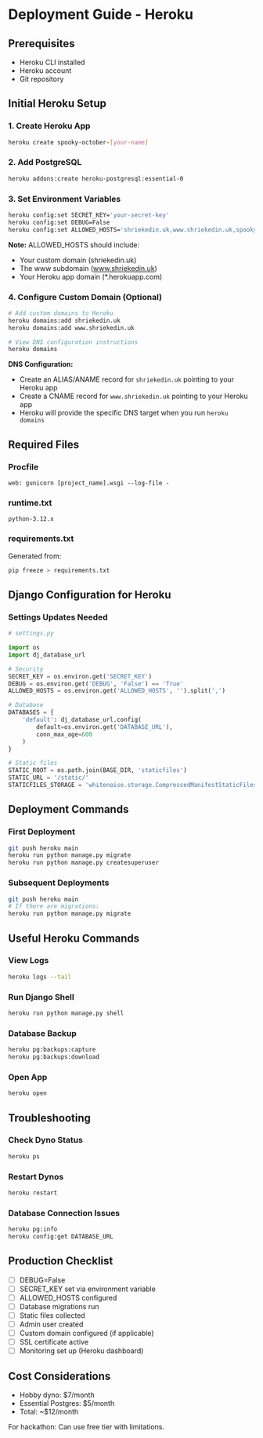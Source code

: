 # Deployment Guide - Heroku

## Prerequisites
- Heroku CLI installed
- Heroku account
- Git repository

## Initial Heroku Setup

### 1. Create Heroku App
```bash
heroku create spooky-october-[your-name]
```

### 2. Add PostgreSQL
```bash
heroku addons:create heroku-postgresql:essential-0
```

### 3. Set Environment Variables
```bash
heroku config:set SECRET_KEY='your-secret-key'
heroku config:set DEBUG=False
heroku config:set ALLOWED_HOSTS='shriekedin.uk,www.shriekedin.uk,spookyoctober-2f7f54251dfc.herokuapp.com'
```

**Note:** ALLOWED_HOSTS should include:
- Your custom domain (shriekedin.uk)
- The www subdomain (www.shriekedin.uk)
- Your Heroku app domain (*.herokuapp.com)

### 4. Configure Custom Domain (Optional)
```bash
# Add custom domains to Heroku
heroku domains:add shriekedin.uk
heroku domains:add www.shriekedin.uk

# View DNS configuration instructions
heroku domains
```

**DNS Configuration:**
- Create an ALIAS/ANAME record for `shriekedin.uk` pointing to your Heroku app
- Create a CNAME record for `www.shriekedin.uk` pointing to your Heroku app
- Heroku will provide the specific DNS target when you run `heroku domains`

## Required Files

### Procfile
```
web: gunicorn [project_name].wsgi --log-file -
```

### runtime.txt
```
python-3.12.x
```

### requirements.txt
Generated from:
```bash
pip freeze > requirements.txt
```

## Django Configuration for Heroku

### Settings Updates Needed
```python
# settings.py

import os
import dj_database_url

# Security
SECRET_KEY = os.environ.get('SECRET_KEY')
DEBUG = os.environ.get('DEBUG', 'False') == 'True'
ALLOWED_HOSTS = os.environ.get('ALLOWED_HOSTS', '').split(',')

# Database
DATABASES = {
    'default': dj_database_url.config(
        default=os.environ.get('DATABASE_URL'),
        conn_max_age=600
    )
}

# Static files
STATIC_ROOT = os.path.join(BASE_DIR, 'staticfiles')
STATIC_URL = '/static/'
STATICFILES_STORAGE = 'whitenoise.storage.CompressedManifestStaticFilesStorage'
```

## Deployment Commands

### First Deployment
```bash
git push heroku main
heroku run python manage.py migrate
heroku run python manage.py createsuperuser
```

### Subsequent Deployments
```bash
git push heroku main
# If there are migrations:
heroku run python manage.py migrate
```

## Useful Heroku Commands

### View Logs
```bash
heroku logs --tail
```

### Run Django Shell
```bash
heroku run python manage.py shell
```

### Database Backup
```bash
heroku pg:backups:capture
heroku pg:backups:download
```

### Open App
```bash
heroku open
```

## Troubleshooting

### Check Dyno Status
```bash
heroku ps
```

### Restart Dynos
```bash
heroku restart
```

### Database Connection Issues
```bash
heroku pg:info
heroku config:get DATABASE_URL
```

## Production Checklist
- [ ] DEBUG=False
- [ ] SECRET_KEY set via environment variable
- [ ] ALLOWED_HOSTS configured
- [ ] Database migrations run
- [ ] Static files collected
- [ ] Admin user created
- [ ] Custom domain configured (if applicable)
- [ ] SSL certificate active
- [ ] Monitoring set up (Heroku dashboard)

## Cost Considerations
- Hobby dyno: $7/month
- Essential Postgres: $5/month
- Total: ~$12/month

For hackathon: Can use free tier with limitations.

